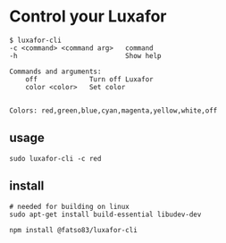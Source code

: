 # Control your Luxafor

```
$ luxafor-cli
-c <command> <command arg>   command
-h                           Show help

Commands and arguments:
    off             Turn off Luxafor
    color <color>   Set color
    

Colors: red,green,blue,cyan,magenta,yellow,white,off
```

## usage
`sudo luxafor-cli -c red`

## install
```
# needed for building on linux
sudo apt-get install build-essential libudev-dev

npm install @fatso83/luxafor-cli
```
